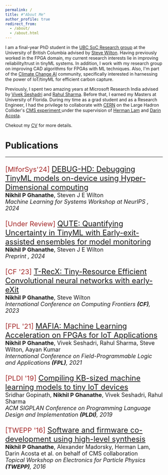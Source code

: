 ```yaml
---
permalink: /
title: #"About Me"
author_profile: true
redirect_from: 
  - /about/
  - /about.html
---
```


I am a final-year PhD student in the [UBC SoC Research group](https://soc.ece.ubc.ca/) at the University of British Columbia advised by [Steve Wilton](https://people.ece.ubc.ca/~stevew/). Having previously worked in the FPGA domain, my current research interests lie in improving reliability/trust in tinyML systems. In addition, I work with my research group on improving CAD algorithms for FPGAs with ML techniques. Also, I'm part of the [Climate Change AI](https://community.climatechange.ai/home) community, specifically interested in harnessing the power of IoT/tinyML for efficient carbon capture.

Previously, I spent two amazing years at Microsoft Research India advised by [Vivek Seshadri](https://www.microsoft.com/en-us/research/people/visesha/) and [Rahul Sharma](https://www.microsoft.com/en-us/research/people/rahsha/). Before that, I earned my Masters at University of Florida. During my time as a grad student and as a Research Engineer, I had the privilege to collaborate with [CERN](https://home.cern/) on the Large Hadron Collider's [CMS experiment ](https://cms.cern/) under the supervision of [Herman Lam](https://www.ece.ufl.edu/people/faculty/herman-lam/) and [Darin Acosta](https://www.phys.ufl.edu/~acosta/).  


Chekout my [CV](https://nikhilghanathe.github.io/files/NikhilPratapGhanatheCV.pdf) for more details.




<h1> Publications </h1>
<hr>

<p style="font-size:24px"> <span style="color:brown;font-size:22px">[MlforSys'24] </span><a href=" ">DEBUG-HD: Debugging TinyML models on-device using Hyper-Dimensional computing</a><br><span style="font-size:18px"><b>Nikhil P Ghanathe</b>, Steven J E Wilton <br><em>Machine Learning for Systems Workshop at NeurIPS <b></b>, 2024</em></span> </p>

<p style="font-size:24px"> <span style="color:brown;font-size:22px">[Under Review] </span><a href=" ">QUTE: Quantifying Uncertainty in TinyML with Early-exit-assisted ensembles for model monitoring</a><br><span style="font-size:18px"><b>Nikhil P Ghanathe</b>, Steven J E Wilton <br><em>Preprint <b></b>, 2024</em></span> </p>

<p style="font-size:24px"> <span style="color:brown;font-size:22px">[CF '23] </span><a href="https://arxiv.org/abs/2207.06613">T-RecX: Tiny-Resource Efficient Convolutional neural networks with early-eXit</a><br><span style="font-size:18px"><b>Nikhil P Ghanathe</b>, Steve Wilton <br><em>International Conference on Computing Frontiers <b>(CF)</b>, 2023</em></span> </p>

<p style="font-size:24px"> <span style="color:brown;font-size:22px">[FPL '21] </span><a href="https://arxiv.org/abs/2107.03653">MAFIA: Machine Learning Acceleration on FPGAs for IoT Applications</a><br><span style="font-size:18px"><b>Nikhil P Ghanathe</b>, Vivek Seshadri, Rahul Sharma, Steve Wilton, Aayan Kumar <br><em>International Conference on Field-Programmable Logic and Applications <b>(FPL)</b>, 2021</em></span> </p>


<p style="font-size:24px"> <span style="color:brown;font-size:22px">[PLDI '19] </span><a href="https://www.microsoft.com/en-us/research/uploads/prod/2018/10/pldi19-SeeDot.pdf">Compiling KB-sized machine learning models to tiny IoT devices</a><br><span style="font-size:18px"> Sridhar Gopinath, <b>Nikhil P Ghanathe</b>, Vivek Seshadri, Rahul Sharma <br><em>ACM SIGPLAN Conference on Programming Language Design and Implementation <b>(PLDI)</b>, 2019</em></span> </p>

<p style="font-size:24px"> <span style="color:brown;font-size:22px">[TWEPP '16] </span><a href="https://iopscience.iop.org/article/10.1088/1748-0221/12/01/C01083">Software and firmware co-development using high-level synthesis</a><br><span style="font-size:18px"> <b>Nikhil P Ghanathe</b>, Alexander Madorsky, Herman Lam, Darin Acosta et al. on behalf of CMS collaboration <br><em>Topical Workshop on Electronics for Particle Physics <b>(TWEPP)</b>, 2016</em></span> </p>
